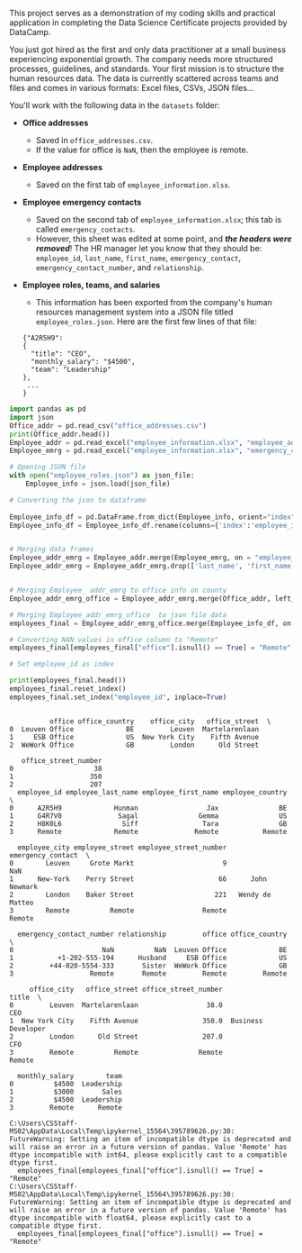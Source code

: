 This project serves as a demonstration of my coding skills and practical application in completing the Data Science Certificate projects provided by DataCamp. 


<div class="cell markdown">

You just got hired as the first and only data practitioner at a small
business experiencing exponential growth. The company needs more
structured processes, guidelines, and standards. Your first mission is
to structure the human resources data. The data is currently scattered
across teams and files and comes in various formats: Excel files, CSVs,
JSON files...

You'll work with the following data in the `datasets` folder:

-   **Office addresses**
    -   Saved in `office_addresses.csv`.
    -   If the value for office is `NaN`, then the employee is remote.
-   **Employee addresses**
    -   Saved on the first tab of `employee_information.xlsx`.
-   **Employee emergency contacts**
    -   Saved on the second tab of `employee_information.xlsx`; this tab
        is called `emergency_contacts`.
    -   However, this sheet was edited at some point, and ***the headers
        were removed***! The HR manager let you know that they should
        be: `employee_id`, `last_name`, `first_name`,
        `emergency_contact`, `emergency_contact_number`, and
        `relationship`.
-   **Employee roles, teams, and salaries**
    -   This information has been exported from the company's human
        resources management system into a JSON file titled
        `employee_roles.json`. Here are the first few lines of that
        file:

    <!-- -->

        {"A2R5H9":
        {
          "title": "CEO",
          "monthly_salary": "$4500",
          "team": "Leadership"
        },
         ...
        }

</div>

<div class="cell code" execution_count="14" executionTime="23"
id="bA5ajAmk7XH6" lastSuccessfullyExecutedCode="import pandas as pd
# Start coding here... ">

``` python
import pandas as pd
import json
Office_addr = pd.read_csv("office_addresses.csv")
print(Office_addr.head())
Employee_addr = pd.read_excel("employee_information.xlsx", "employee_addresses")
Employee_emrg = pd.read_excel("employee_information.xlsx", "emergency_contacts", names = ["employee_id", "last_name", "first_name", "emergency_contact", "emergency_contact_number","relationship"])

# Opening JSON file
with open("employee_roles.json") as json_file:
    Employee_info = json.load(json_file)

# Converting the json to dataframe
    
Employee_info_df = pd.DataFrame.from_dict(Employee_info, orient="index").reset_index()
Employee_info_df = Employee_info_df.rename(columns={'index':'employee_id' })


# Merging data frames
Employee_addr_emrg = Employee_addr.merge(Employee_emrg, on = "employee_id",  how = "outer")
Employee_addr_emrg = Employee_addr_emrg.drop(['last_name', 'first_name'], axis = 1)


# Merging Employee_ addr_emrg to office info on county
Employee_addr_emrg_office = Employee_addr_emrg.merge(Office_addr, left_on = "employee_country", right_on = "office_country",  how = "outer")

# Merging Employee_addr_emrg_office  to json file data
employees_final = Employee_addr_emrg_office.merge(Employee_info_df, on = 'employee_id', how = "outer")#.reset_index()

# Converting NAN values in office column to "Remote"
employees_final[employees_final["office"].isnull() == True] = "Remote"

# Set employee_id as index

print(employees_final.head())
employees_final.reset_index()
employees_final.set_index("employee_id", inplace=True)



```

<div class="output stream stdout">

              office office_country    office_city   office_street  \
    0  Leuven Office             BE         Leuven  Martelarenlaan   
    1     ESB Office             US  New York City    Fifth Avenue   
    2  WeWork Office             GB         London      Old Street   

       office_street_number  
    0                    38  
    1                   350  
    2                   207  
      employee_id employee_last_name employee_first_name employee_country  \
    0      A2R5H9             Hunman                 Jax               BE   
    1      G4R7V0              Sagal               Gemma               US   
    2      H8K0L6               Siff                Tara               GB   
    3      Remote             Remote              Remote           Remote   

      employee_city employee_street employee_street_number emergency_contact  \
    0        Leuven     Grote Markt                      9               NaN   
    1      New-York    Perry Street                     66      John Newmark   
    2        London    Baker Street                    221   Wendy de Matteo   
    3        Remote          Remote                 Remote            Remote   

      emergency_contact_number relationship         office office_country  \
    0                      NaN          NaN  Leuven Office             BE   
    1           +1-202-555-194      Husband     ESB Office             US   
    2         +44-020-5554-333       Sister  WeWork Office             GB   
    3                   Remote       Remote         Remote         Remote   

         office_city   office_street office_street_number               title  \
    0         Leuven  Martelarenlaan                 38.0                 CEO   
    1  New York City    Fifth Avenue                350.0  Business Developer   
    2         London      Old Street                207.0                 CFO   
    3         Remote          Remote               Remote              Remote   

      monthly_salary        team  
    0          $4500  Leadership  
    1          $3000       Sales  
    2          $4500  Leadership  
    3         Remote      Remote  

</div>

<div class="output stream stderr">

    C:\Users\CSStaff-MS02\AppData\Local\Temp\ipykernel_15564\395789626.py:30: FutureWarning: Setting an item of incompatible dtype is deprecated and will raise an error in a future version of pandas. Value 'Remote' has dtype incompatible with int64, please explicitly cast to a compatible dtype first.
      employees_final[employees_final["office"].isnull() == True] = "Remote"
    C:\Users\CSStaff-MS02\AppData\Local\Temp\ipykernel_15564\395789626.py:30: FutureWarning: Setting an item of incompatible dtype is deprecated and will raise an error in a future version of pandas. Value 'Remote' has dtype incompatible with float64, please explicitly cast to a compatible dtype first.
      employees_final[employees_final["office"].isnull() == True] = "Remote"

</div>

</div>

